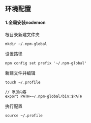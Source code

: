 
## 环境配置
#### 1.全局安装nodemon
根目录新建文件夹
```
mkdir ~/.npm-global
```

设置路径
```
npm config set prefix '~/.npm-global'
```

新建文件并编辑
```
touch ~/.profile

// 添加内容
export PATH=~/.npm-global/bin:$PATH
```

执行配置
```
source ~/.profile
```







